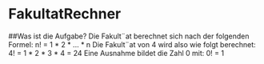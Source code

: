 # FakultatRechner


##Was ist die Aufgabe?
Die Fakult¨at berechnet sich nach der folgenden
Formel:
n! = 1 * 2 * ... * n
Die Fakult¨at von 4 wird also wie folgt berechnet:
4! = 1 * 2 * 3 * 4 = 24
Eine Ausnahme bildet die Zahl 0 mit: 0! = 1
